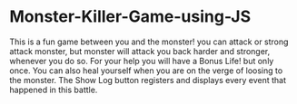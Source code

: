 # Monster-Killer-Game-using-JS
This is a fun game between you and the monster! you can attack or strong attack monster, but monster will attack you back harder and stronger, whenever you do so. For your help you will have a Bonus Life! but only once. You can also heal yourself when you are on the verge of loosing to the monster. The Show Log button registers and displays every event that happened in this battle.
